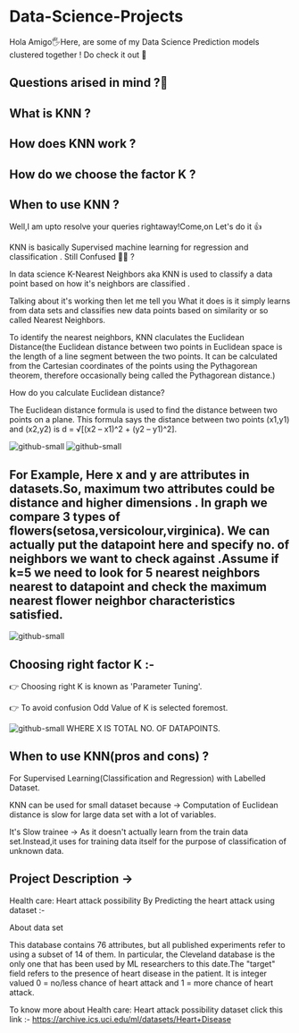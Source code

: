 # Data-Science-Projects
Hola Amigo🖐Here, are some of my Data Science Prediction models clustered together ! Do check it out 🙏

## Questions arised in mind ?🤔
## What is KNN ?
## How does KNN work ?
## How do we choose the factor K ?
## When to use KNN ?

Well,I am upto resolve your queries rightaway!Come,on Let's do it 👍

KNN is basically Supervised machine learning for regression and classification .
Still Confused 💁‍♀️ ?

In data science K-Nearest Neighbors aka KNN is used to classify a data point based on how it's neighbors are classified .


Talking about it's working then let me tell you What it does is it simply learns from data sets and classifies new data points based on similarity or so called Nearest Neighbors.


To identify the nearest neighbors, KNN claculates the Euclidean Distance(the Euclidean distance between two points in Euclidean space is the length of a line segment between the two points. It can be calculated from the Cartesian coordinates of the points using the Pythagorean theorem, therefore occasionally being called the Pythagorean distance.)

How do you calculate Euclidean distance?


The Euclidean distance formula is used to find the distance between two points on a plane. This formula says the distance between two points (x1,y1) and (x2,y2) is d = √[(x2 – x1)^2 + (y2 – y1)^2].


![github-small](https://cdn-images-1.medium.com/max/800/1*ZrwEraj9S-u_KOWdKWc8sQ.png)
![github-small](https://i.stack.imgur.com/RtnTY.jpg)

## For Example, Here x and y are attributes in datasets.So, maximum two attributes could be distance and higher dimensions . In graph we compare 3 types of flowers(setosa,versicolour,virginica). We can actually put the datapoint here and specify no. of neighbors we want to check against .Assume if k=5 we need to look for 5 nearest neighbors nearest to datapoint and check the maximum nearest flower neighbor characteristics satisfied. 

![github-small](https://www.researchgate.net/profile/Philip-Frederick-2/publication/48202126/figure/fig3/AS:307397634609154@1450300715456/Fisher-Iris-data-plot-of-petal-length-versus-petal-width.png)

## Choosing right factor K :- 
 
 👉 Choosing right K is known as 'Parameter Tuning'.
 
 👉 To avoid confusion Odd Value of K is selected foremost.
 
 ![github-small](https://i1.wp.com/degreessymbolmac.com/wp-content/uploads/2019/11/square-root-symbol.png?fit=220%2C220&ssl=1)          WHERE X IS TOTAL NO. OF DATAPOINTS.
 
 
 ## When to use KNN(pros and cons) ?
 
 For Supervised Learning(Classification and Regression) with Labelled Dataset.

KNN can be used for small dataset because -> Computation of Euclidean distance is slow for large data set with a lot of variables.

It's Slow trainee -> As it doesn't actually learn from the train data set.Instead,it uses for training data itself for the purpose of classification of unknown data.

## Project Description ->

Health care: Heart attack possibility
By Predicting the heart attack using dataset :- 

About data set

This database contains 76 attributes, but all published experiments refer to using a subset of 14 of them. In particular, the Cleveland database is the only one that has been used by ML researchers to
this date.The "target" field refers to the presence of heart disease in the patient. It is integer valued 0 = no/less chance of heart attack and 1 = more chance of heart attack.

To know more about Health care: Heart attack possibility dataset click this link :-  https://archive.ics.uci.edu/ml/datasets/Heart+Disease
 
 
